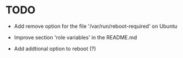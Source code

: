 # TODO
- Add remove option for the file '/var/run/reboot-required' on Ubuntu

- Improve section 'role variables' in the README.md

- Add addtional option to reboot (?) 